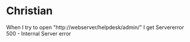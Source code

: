 # Christian
When I try to open "http://webserver/helpdesk/admin/" I get Servererror 500 - Internal Server error

